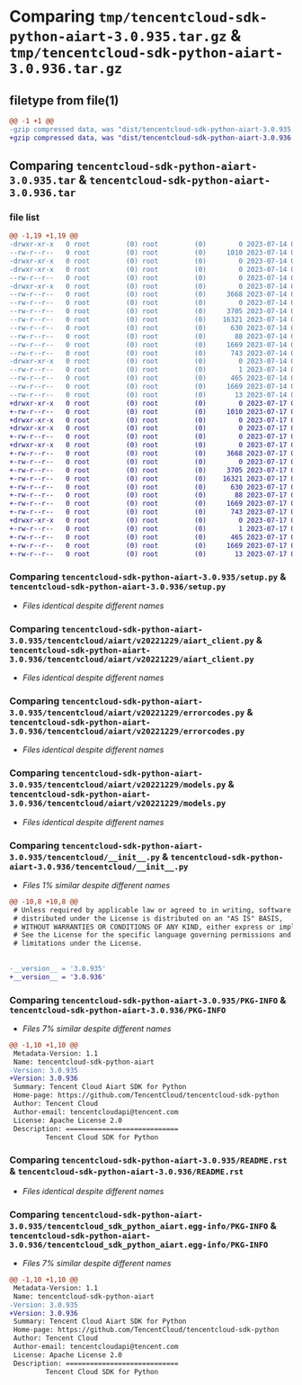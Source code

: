 # Comparing `tmp/tencentcloud-sdk-python-aiart-3.0.935.tar.gz` & `tmp/tencentcloud-sdk-python-aiart-3.0.936.tar.gz`

## filetype from file(1)

```diff
@@ -1 +1 @@
-gzip compressed data, was "dist/tencentcloud-sdk-python-aiart-3.0.935.tar", last modified: Fri Jul 14 00:15:49 2023, max compression
+gzip compressed data, was "dist/tencentcloud-sdk-python-aiart-3.0.936.tar", last modified: Mon Jul 17 00:15:08 2023, max compression
```

## Comparing `tencentcloud-sdk-python-aiart-3.0.935.tar` & `tencentcloud-sdk-python-aiart-3.0.936.tar`

### file list

```diff
@@ -1,19 +1,19 @@
-drwxr-xr-x   0 root         (0) root         (0)        0 2023-07-14 00:15:49.000000 tencentcloud-sdk-python-aiart-3.0.935/
--rw-r--r--   0 root         (0) root         (0)     1010 2023-07-14 00:15:49.000000 tencentcloud-sdk-python-aiart-3.0.935/setup.py
-drwxr-xr-x   0 root         (0) root         (0)        0 2023-07-14 00:15:49.000000 tencentcloud-sdk-python-aiart-3.0.935/tencentcloud/
-drwxr-xr-x   0 root         (0) root         (0)        0 2023-07-14 00:15:49.000000 tencentcloud-sdk-python-aiart-3.0.935/tencentcloud/aiart/
--rw-r--r--   0 root         (0) root         (0)        0 2023-07-14 00:15:49.000000 tencentcloud-sdk-python-aiart-3.0.935/tencentcloud/aiart/__init__.py
-drwxr-xr-x   0 root         (0) root         (0)        0 2023-07-14 00:15:49.000000 tencentcloud-sdk-python-aiart-3.0.935/tencentcloud/aiart/v20221229/
--rw-r--r--   0 root         (0) root         (0)     3668 2023-07-14 00:15:49.000000 tencentcloud-sdk-python-aiart-3.0.935/tencentcloud/aiart/v20221229/aiart_client.py
--rw-r--r--   0 root         (0) root         (0)        0 2023-07-14 00:15:49.000000 tencentcloud-sdk-python-aiart-3.0.935/tencentcloud/aiart/v20221229/__init__.py
--rw-r--r--   0 root         (0) root         (0)     3705 2023-07-14 00:15:49.000000 tencentcloud-sdk-python-aiart-3.0.935/tencentcloud/aiart/v20221229/errorcodes.py
--rw-r--r--   0 root         (0) root         (0)    16321 2023-07-14 00:15:49.000000 tencentcloud-sdk-python-aiart-3.0.935/tencentcloud/aiart/v20221229/models.py
--rw-r--r--   0 root         (0) root         (0)      630 2023-07-14 00:15:49.000000 tencentcloud-sdk-python-aiart-3.0.935/tencentcloud/__init__.py
--rw-r--r--   0 root         (0) root         (0)       88 2023-07-14 00:15:49.000000 tencentcloud-sdk-python-aiart-3.0.935/setup.cfg
--rw-r--r--   0 root         (0) root         (0)     1669 2023-07-14 00:15:49.000000 tencentcloud-sdk-python-aiart-3.0.935/PKG-INFO
--rw-r--r--   0 root         (0) root         (0)      743 2023-07-14 00:15:49.000000 tencentcloud-sdk-python-aiart-3.0.935/README.rst
-drwxr-xr-x   0 root         (0) root         (0)        0 2023-07-14 00:15:49.000000 tencentcloud-sdk-python-aiart-3.0.935/tencentcloud_sdk_python_aiart.egg-info/
--rw-r--r--   0 root         (0) root         (0)        1 2023-07-14 00:15:49.000000 tencentcloud-sdk-python-aiart-3.0.935/tencentcloud_sdk_python_aiart.egg-info/dependency_links.txt
--rw-r--r--   0 root         (0) root         (0)      465 2023-07-14 00:15:49.000000 tencentcloud-sdk-python-aiart-3.0.935/tencentcloud_sdk_python_aiart.egg-info/SOURCES.txt
--rw-r--r--   0 root         (0) root         (0)     1669 2023-07-14 00:15:49.000000 tencentcloud-sdk-python-aiart-3.0.935/tencentcloud_sdk_python_aiart.egg-info/PKG-INFO
--rw-r--r--   0 root         (0) root         (0)       13 2023-07-14 00:15:49.000000 tencentcloud-sdk-python-aiart-3.0.935/tencentcloud_sdk_python_aiart.egg-info/top_level.txt
+drwxr-xr-x   0 root         (0) root         (0)        0 2023-07-17 00:15:08.000000 tencentcloud-sdk-python-aiart-3.0.936/
+-rw-r--r--   0 root         (0) root         (0)     1010 2023-07-17 00:15:08.000000 tencentcloud-sdk-python-aiart-3.0.936/setup.py
+drwxr-xr-x   0 root         (0) root         (0)        0 2023-07-17 00:15:08.000000 tencentcloud-sdk-python-aiart-3.0.936/tencentcloud/
+drwxr-xr-x   0 root         (0) root         (0)        0 2023-07-17 00:15:08.000000 tencentcloud-sdk-python-aiart-3.0.936/tencentcloud/aiart/
+-rw-r--r--   0 root         (0) root         (0)        0 2023-07-17 00:15:08.000000 tencentcloud-sdk-python-aiart-3.0.936/tencentcloud/aiart/__init__.py
+drwxr-xr-x   0 root         (0) root         (0)        0 2023-07-17 00:15:08.000000 tencentcloud-sdk-python-aiart-3.0.936/tencentcloud/aiart/v20221229/
+-rw-r--r--   0 root         (0) root         (0)     3668 2023-07-17 00:15:08.000000 tencentcloud-sdk-python-aiart-3.0.936/tencentcloud/aiart/v20221229/aiart_client.py
+-rw-r--r--   0 root         (0) root         (0)        0 2023-07-17 00:15:08.000000 tencentcloud-sdk-python-aiart-3.0.936/tencentcloud/aiart/v20221229/__init__.py
+-rw-r--r--   0 root         (0) root         (0)     3705 2023-07-17 00:15:08.000000 tencentcloud-sdk-python-aiart-3.0.936/tencentcloud/aiart/v20221229/errorcodes.py
+-rw-r--r--   0 root         (0) root         (0)    16321 2023-07-17 00:15:08.000000 tencentcloud-sdk-python-aiart-3.0.936/tencentcloud/aiart/v20221229/models.py
+-rw-r--r--   0 root         (0) root         (0)      630 2023-07-17 00:15:08.000000 tencentcloud-sdk-python-aiart-3.0.936/tencentcloud/__init__.py
+-rw-r--r--   0 root         (0) root         (0)       88 2023-07-17 00:15:08.000000 tencentcloud-sdk-python-aiart-3.0.936/setup.cfg
+-rw-r--r--   0 root         (0) root         (0)     1669 2023-07-17 00:15:08.000000 tencentcloud-sdk-python-aiart-3.0.936/PKG-INFO
+-rw-r--r--   0 root         (0) root         (0)      743 2023-07-17 00:15:08.000000 tencentcloud-sdk-python-aiart-3.0.936/README.rst
+drwxr-xr-x   0 root         (0) root         (0)        0 2023-07-17 00:15:08.000000 tencentcloud-sdk-python-aiart-3.0.936/tencentcloud_sdk_python_aiart.egg-info/
+-rw-r--r--   0 root         (0) root         (0)        1 2023-07-17 00:15:08.000000 tencentcloud-sdk-python-aiart-3.0.936/tencentcloud_sdk_python_aiart.egg-info/dependency_links.txt
+-rw-r--r--   0 root         (0) root         (0)      465 2023-07-17 00:15:08.000000 tencentcloud-sdk-python-aiart-3.0.936/tencentcloud_sdk_python_aiart.egg-info/SOURCES.txt
+-rw-r--r--   0 root         (0) root         (0)     1669 2023-07-17 00:15:08.000000 tencentcloud-sdk-python-aiart-3.0.936/tencentcloud_sdk_python_aiart.egg-info/PKG-INFO
+-rw-r--r--   0 root         (0) root         (0)       13 2023-07-17 00:15:08.000000 tencentcloud-sdk-python-aiart-3.0.936/tencentcloud_sdk_python_aiart.egg-info/top_level.txt
```

### Comparing `tencentcloud-sdk-python-aiart-3.0.935/setup.py` & `tencentcloud-sdk-python-aiart-3.0.936/setup.py`

 * *Files identical despite different names*

### Comparing `tencentcloud-sdk-python-aiart-3.0.935/tencentcloud/aiart/v20221229/aiart_client.py` & `tencentcloud-sdk-python-aiart-3.0.936/tencentcloud/aiart/v20221229/aiart_client.py`

 * *Files identical despite different names*

### Comparing `tencentcloud-sdk-python-aiart-3.0.935/tencentcloud/aiart/v20221229/errorcodes.py` & `tencentcloud-sdk-python-aiart-3.0.936/tencentcloud/aiart/v20221229/errorcodes.py`

 * *Files identical despite different names*

### Comparing `tencentcloud-sdk-python-aiart-3.0.935/tencentcloud/aiart/v20221229/models.py` & `tencentcloud-sdk-python-aiart-3.0.936/tencentcloud/aiart/v20221229/models.py`

 * *Files identical despite different names*

### Comparing `tencentcloud-sdk-python-aiart-3.0.935/tencentcloud/__init__.py` & `tencentcloud-sdk-python-aiart-3.0.936/tencentcloud/__init__.py`

 * *Files 1% similar despite different names*

```diff
@@ -10,8 +10,8 @@
 # Unless required by applicable law or agreed to in writing, software
 # distributed under the License is distributed on an "AS IS" BASIS,
 # WITHOUT WARRANTIES OR CONDITIONS OF ANY KIND, either express or implied.
 # See the License for the specific language governing permissions and
 # limitations under the License.
 
 
-__version__ = '3.0.935'
+__version__ = '3.0.936'
```

### Comparing `tencentcloud-sdk-python-aiart-3.0.935/PKG-INFO` & `tencentcloud-sdk-python-aiart-3.0.936/PKG-INFO`

 * *Files 7% similar despite different names*

```diff
@@ -1,10 +1,10 @@
 Metadata-Version: 1.1
 Name: tencentcloud-sdk-python-aiart
-Version: 3.0.935
+Version: 3.0.936
 Summary: Tencent Cloud Aiart SDK for Python
 Home-page: https://github.com/TencentCloud/tencentcloud-sdk-python
 Author: Tencent Cloud
 Author-email: tencentcloudapi@tencent.com
 License: Apache License 2.0
 Description: ============================
         Tencent Cloud SDK for Python
```

### Comparing `tencentcloud-sdk-python-aiart-3.0.935/README.rst` & `tencentcloud-sdk-python-aiart-3.0.936/README.rst`

 * *Files identical despite different names*

### Comparing `tencentcloud-sdk-python-aiart-3.0.935/tencentcloud_sdk_python_aiart.egg-info/PKG-INFO` & `tencentcloud-sdk-python-aiart-3.0.936/tencentcloud_sdk_python_aiart.egg-info/PKG-INFO`

 * *Files 7% similar despite different names*

```diff
@@ -1,10 +1,10 @@
 Metadata-Version: 1.1
 Name: tencentcloud-sdk-python-aiart
-Version: 3.0.935
+Version: 3.0.936
 Summary: Tencent Cloud Aiart SDK for Python
 Home-page: https://github.com/TencentCloud/tencentcloud-sdk-python
 Author: Tencent Cloud
 Author-email: tencentcloudapi@tencent.com
 License: Apache License 2.0
 Description: ============================
         Tencent Cloud SDK for Python
```

